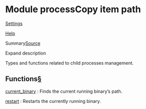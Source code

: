 # Module processCopy item path

[Settings](../../settings.html)

[Help](../../help.html)

Summary[Source](../../src/tauri/process.rs.html#5-133)

Expand description

Types and functions related to child processes management.

## Functions[§](#functions)

[current\_binary](fn.current_binary.html.md "fn tauri::process::current_binary")
:   Finds the current running binary’s path.

[restart](fn.restart.html.md "fn tauri::process::restart")
:   Restarts the currently running binary.